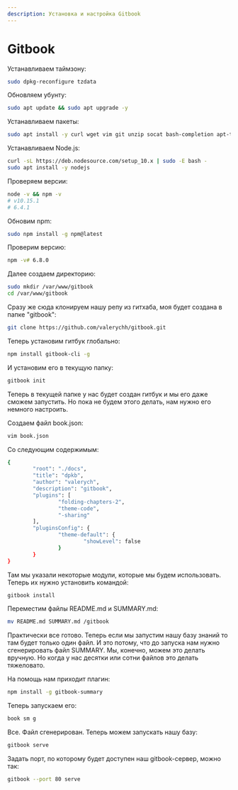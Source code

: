 ```yaml
---
description: Установка и настройка Gitbook
---
```


# Gitbook

Устанавливаем таймзону:

```bash
sudo dpkg-reconfigure tzdata
```

Обновляем убунту:

```bash
sudo apt update && sudo apt upgrade -y
```

Устанавливаем пакеты:

```bash
sudo apt install -y curl wget vim git unzip socat bash-completion apt-transport-https build-essential
```

Устанавливаем Node.js:

```bash
curl -sL https://deb.nodesource.com/setup_10.x | sudo -E bash -
sudo apt install -y nodejs 
```

Проверяем версии:

```bash
node -v && npm -v
# v10.15.1
# 6.4.1
```

Обновим npm:

```bash
sudo npm install -g npm@latest
```

Проверим версию:

```bash
npm -v# 6.8.0
```

Далее создаем директорию:

```bash
sudo mkdir /var/www/gitbook
cd /var/www/gitbook
```

Сразу же сюда клонируем нашу репу из гитхаба, моя будет создана в папке "gitbook":

```bash
git clone https://github.com/valerychh/gitbook.git
```

Теперь установим гитбук глобально:

```bash
npm install gitbook-cli -g
```

И установим его в текущую папку:

```bash
gitbook init
```

Теперь в текущей папке у нас будет создан гитбук и мы его даже сможем запустить. Но пока не будем этого делать, нам нужно его немного настроить.

Создаем файл book.json:

```bash
vim book.json
```

Со следующим содержимым:

```bash
{
        "root": "./docs",
        "title": "dpkb",
        "author": "valerych",
        "description": "gitbook",
        "plugins": [
                "folding-chapters-2",
                "theme-code",
                "-sharing"
        ],
        "pluginsConfig": {
                "theme-default": {
                        "showLevel": false
                }
        }
}
```

Там мы указали некоторые модули, которые мы будем использовать. Теперь их нужно установить командой:

```bash
gitbook install
```

Переместим файлы README.md и SUMMARY.md:

```bash
mv README.md SUMMARY.md /gitbook
```

Практически все готово. Теперь если мы запустим нашу базу знаний то там будет только один файл. И это потому, что до запуска нам нужно сгенерировать файл SUMMARY. Мы, конечно, можем это делать вручную. Но когда у нас десятки или сотни файлов это делать тяжеловато.

На помощь нам приходит плагин:

```bash
npm install -g gitbook-summary
```

Теперь запускаем его:

```bash
book sm g
```

Все. Файл сгенерирован. Теперь можем запускать нашу базу:

```bash
gitbook serve
```

Задать порт, по которому будет доступен наш gitbook-сервер, можно так:

```bash
gitbook --port 80 serve
```

